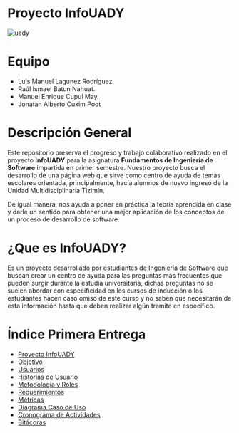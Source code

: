 # Proyecto InfoUADY

![uady](Documentación/Archivos/uady.jpg)


# Equipo

* Luis Manuel Lagunez Rodríguez.
* Raúl Ismael Batun Nahuat.
* Manuel Enrique Cupul May.
* Jonatan Alberto Cuxim Poot

# Descripción General

Este repositorio preserva el progreso y trabajo colaborativo realizado en el proyecto **InfoUADY** para la asignatura **Fundamentos de Ingeniería de Software** impartida en primer semestre. Nuestro proyecto busca el desarrollo de una página web que sirve como centro de ayuda de temas escolares orientada, principalmente, hacía alumnos de nuevo ingreso de la Unidad Multidisciplinaría Tizimín.

De igual manera, nos ayuda a poner en práctica la teoría aprendida en clase y darle un sentido para obtener una mejor aplicación de los conceptos de un proceso de desarrollo de software.

# ¿Que es InfoUADY?

Es un proyecto desarrollado por estudiantes de Ingeniería de Software que buscan crear un centro de ayuda para las preguntas más frecuentes que pueden surgir durante la estudia universitaria, dichas preguntas no se suelen abordar con especificidad en los cursos de inducción o los estudiantes hacen caso omiso de este curso y no saben que necesitarán de esta información hasta que deben realizar algún tramite en específico.

# Índice Primera Entrega
* [Proyecto InfoUADY](Documentación/1ra_Entrega/Proyecto_InfoUADY.pdf)
* [Objetivo](Documentación/1ra_Entrega/Objetivo.md)
* [Usuarios](Documentación/1ra_Entrega/Usuarios.md)
* [Historias de Usuario](Documentación/1ra_Entrega/Historias_de_Usuario.md)
* [Metodología y Roles](Documentación/1ra_Entrega/Metodologia_y_Roles.md)
* [Requerimientos](Documentación/1ra_Entrega/Requerimientos.md)
* [Métricas](Documentación/1ra_Entrega/Métricas.pdf)
* [Diagrama Caso de Uso](Documentación/1ra_Entrega/Diagrama_Caso_de_Uso.PNG)
* [Cronograma de Actividades](Documentación/1ra_Entrega/Cronograma_Actividades.PNG)
* [Bitácoras](Documentacion/Documentación/Bitácora.md)
